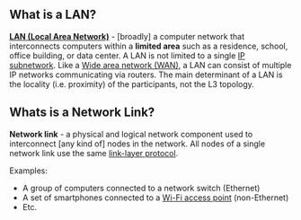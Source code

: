 ## What is a LAN?

[**LAN (Local Area Network)**](https://en.wikipedia.org/wiki/Local_area_network) - [broadly] a computer network that interconnects computers within a **limited area** such as a residence, school, office building, or data center. A LAN is not limited to a single [IP subnetwork](https://labs.iximiuz.com/courses/computer-networking-fundamentals/from-lan-to-vxlan#L3-segment). Like a [Wide area network (WAN)](https://en.wikipedia.org/wiki/Wide_area_network), a LAN can consist of multiple IP networks communicating via routers. The main determinant of a LAN is the locality (i.e. proximity) of the participants, not the L3 topology.

## Whats is a Network Link?

**Network link** - a physical and logical network component used to interconnect [any kind of] nodes in the network. All nodes of a single network link use the same [link-layer protocol](https://en.wikipedia.org/wiki/Link_layer).

Examples:

- A group of computers connected to a network switch (Ethernet)
- A set of smartphones connected to a [Wi-Fi access point](https://en.wikipedia.org/wiki/Wireless_access_point) (non-Ethernet)
- Etc.